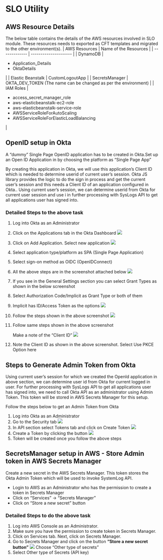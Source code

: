 # SLO Utility

## AWS Resource Details
The below table contains the details of the AWS resources involved in SLO module.
These resources needs to exported as CFT templates and migrated to the other environment(s).
| AWS Resources | Name of the Resources |
| ------------- | --------------------- |
| DynamoDB      | <ul><li>Application_Details</li><li>OktaDetails</li></ul> |
| Elastic Beanstalk | CustomLogoutApp |
| SecretsManager | OKTA_DEV_TOKEN  (The name can be changed as per the environment) |
| IAM Roles | <ul><li>access_secret_manager_role</li><li>aws-elasticbeanstalk-ec2-role</li><li>aws-elasticbeanstalk-service-role</li><li>AWSServiceRoleForAutoScaling</li><li>AWSServiceRoleForElasticLoadBalancing</li></ul> |

## OpenID setup in Okta
A “dummy” Single Page OpenID application has to be created in Okta.Set up an Open ID Application in by choosing the platform as “Single Page App”

By creating this application in Okta, we will use this application’s Client ID which is needed to determine userid of current user’s session.
Okta JS library provides the logic to do the sign in process and get the current user’s session and this needs a Client ID of an application configured in Okta..
Using current user’s session, we can determine userid from Okta for current user session and use i in further processing with SysLogs API to get all applications user has signed into.

### Detailed Steps to the above task

1. Log into Okta as an Administrator
2. Click on the Applications tab in the Okta Dashboard
  ![](images/OktaDashboard.png)
3. Click on Add Application. Select new application
  ![](images/AddApp.png)
4. Select application type/platform as SPA (Single Page Application)
5. Select sign-on method as OIDC (OpenIDConnect)
6. All the above steps are in the screenshot attached below
   ![](images/AppIntegration.png)
7. If you see in the General Settings section you can select Grant Types as shown in the below screenshot
8. Select Authorization Code/Implicit as Grant Type or both of them
9. Implicit has ID/Access Token as the options
  ![](images/generalSettings.png)
10. Follow the steps shown in the above screenshot
  ![](images/screenshot.png)
11. Follow same steps shown in the above screenshot
    
    Make a note of the “Client ID”
    ![](images/Client_cred.png)
12. Note the Client ID as shown in the above screenshot. Select Use PKCE Option here

## Steps to Generate Admin Token from Okta

Using current user’s session for which we created the OpenId application in above section, we can determine user id from Okta for current logged in user.
For further processing with SysLogs API to get all applications user has signed into, we need to call Okta API as an administrator using Admin Token. This token will be stored in AWS Secrets Manager for this setup.

Follow the steps below to get an Admin Token from Okta
1. Log into Okta as an Administrator
2. Go to the Security tab
  ![](images/Security.png)
3. In API section select Tokens tab and click on Create Token
  ![](images/CreateToken.png)
4. Create a Token by clicking the button
  ![](images/CreateToken1.png)
5. Token will be created once you follow the above steps

## SecretsManager setup in AWS - Store Admin token in AWS Secrets Manager

Create a new secret in the AWS Secrets Manager. This token stores the Okta Admin Token which will be used to invoke SystemLog API.

  * Login to AWS as an Administrator who has the permission to create a token in Secrets Manager
  * Click on “Services” → “Secrets Manager”
  * Click on “Store a new secret” button

 ### Detailed Steps to do the above task
1. Log into AWS Console as an Administrator.
2. Make sure you have the permission to create token in Secrets Manager.
3. Click on Services tab. Next, click on Secrets Manager.
4. Go to Secrets Manager and click on the button **“Store a new secret button”**
  ![](images/AWSSM.png)
  Choose “Other type of secrets”
5. Select Other type of Secrets (API key)

  
